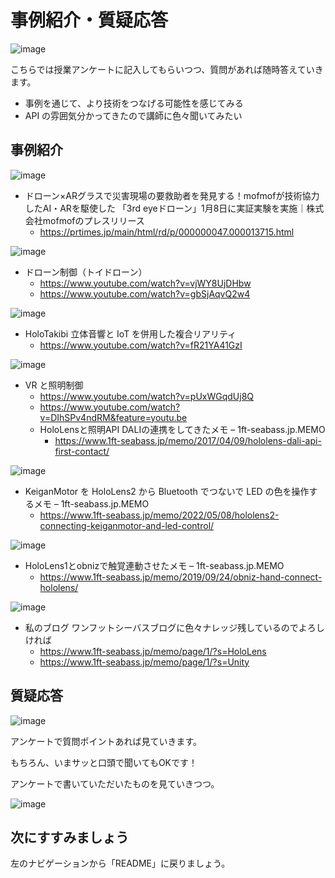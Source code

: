 # 事例紹介・質疑応答

![image](https://i.gyazo.com/aba8ccd625e7320883851b71ebd0caf2.png)

こちらでは授業アンケートに記入してもらいつつ、質問があれば随時答えていきます。

- 事例を通じて、より技術をつなげる可能性を感じてみる
- API の雰囲気分かってきたので講師に色々聞いてみたい

## 事例紹介

![image](https://prtimes.jp/i/13715/47/resize/d13715-47-766588-0.jpg)

- ドローン×ARグラスで災害現場の要救助者を発見する！mofmofが技術協力したAI・ARを駆使した 「3rd eyeドローン」1月8日に実証実験を実施｜株式会社mofmofのプレスリリース
  - https://prtimes.jp/main/html/rd/p/000000047.000013715.html

![image](https://i.gyazo.com/8ab3ac4511f77312a976b0b87175003e.jpg)

- ドローン制御（トイドローン）
  - https://www.youtube.com/watch?v=vjWY8UjDHbw
  - https://www.youtube.com/watch?v=gbSjAqvQ2w4

![image](https://i.gyazo.com/57cff06f45cf301eba18a4e6a4290c70.jpg)

- HoloTakibi 立体音響と IoT を併用した複合リアリティ
  - https://www.youtube.com/watch?v=fR21YA41GzI

![image](https://i.gyazo.com/b5ce22c226261b0ecf9f5e35327555cb.jpg)

- VR と照明制御
  - https://www.youtube.com/watch?v=pUxWGqdUj8Q
  - https://www.youtube.com/watch?v=DIhSPv4ndRM&feature=youtu.be
  - HoloLensと照明API DALIの連携をしてきたメモ – 1ft-seabass.jp.MEMO
    - https://www.1ft-seabass.jp/memo/2017/04/09/hololens-dali-api-first-contact/

![image](https://www.1ft-seabass.jp/memo/uploads/2022/05/hololens2-connecting-keiganmotor-and-led-control_08.jpg)

- KeiganMotor を HoloLens2 から Bluetooth でつないで LED の色を操作するメモ – 1ft-seabass.jp.MEMO
  - https://www.1ft-seabass.jp/memo/2022/05/08/hololens2-connecting-keiganmotor-and-led-control/

![image](https://www.1ft-seabass.jp/memo/uploads/2019/09/obniz-hand-connect-hololens_18.jpg)

- HoloLens1とobnizで触覚連動させたメモ – 1ft-seabass.jp.MEMO
  - https://www.1ft-seabass.jp/memo/2019/09/24/obniz-hand-connect-hololens/

![image](https://www.1ft-seabass.jp/memo/uploads/2015/03/ogp_base-644x338.png)

- 私のブログ ワンフットシーバスブログに色々ナレッジ残しているのでよろしければ
  - https://www.1ft-seabass.jp/memo/page/1/?s=HoloLens
  - https://www.1ft-seabass.jp/memo/page/1/?s=Unity

## 質疑応答

![image](https://i.gyazo.com/0ba319c727541ac1a7a9c5996d04a5e2.png)

アンケートで質問ポイントあれば見ていきます。

もちろん、いまサッと口頭で聞いてもOKです！

アンケートで書いていただいたものを見ていきつつ。

![image](https://i.gyazo.com/a9589fea055d543d2372927261ee51ea.png)

## 次にすすみましょう

左のナビゲーションから「README」に戻りましょう。